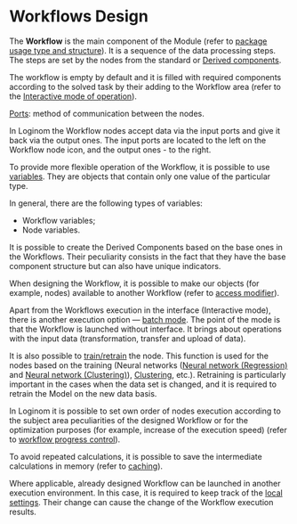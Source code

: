 # Workflows Design

The **Workflow** is the main component of the Module (refer to [package usage type and structure](./../quick-start/package.md)). It is a sequence of the data processing steps. The steps are set by the nodes from the standard or [Derived components](./derived-component.md).

The workflow is empty by default and it is filled with required components according to the solved task by their adding to the Workflow area (refer to the [Interactive mode of operation](./interactive-mode.md)).

[Ports](./ports/README.md): method of communication between the nodes.

In Loginom the Workflow nodes accept data via the input ports and give it back via the output ones. The input ports are located to the left on the Workflow node icon, and the output ones - to the right.

To provide more flexible operation of the Workflow, it is possible to use [variables](./variables/README.md). They are objects that contain only one value of the particular type.

In general, there are the following types of variables:

* Workflow variables;
* Node variables.

It is possible to create the Derived Components based on the base ones in the Workflows.
Their peculiarity consists in the fact that they have the base component structure but can also have unique indicators.

When designing the Workflow, it is possible to make our objects (for example, nodes) available to another Workflow (refer to [access modifier](./access-modifier.md)).

Apart from the Workflows execution in the interface (Interactive mode), there is another execution option — [batch mode](./batchlauncher.md). The point of the mode is that the Workflow is launched without interface. It brings about operations with the input data (transformation, transfer and upload of data).

It is also possible to [train/retrain](./training-processors.md) the node. This function is used for the nodes based on the training (Neural networks ([Neural network (Regression)](./../processors/datamining/neural-network-regression.md) and [Neural network (Clustering)](./../processors/datamining/neural-network-classification.md)), [Clustering](./../processors/datamining/clustering.md), etc.). Retraining is particularly important in the cases when the data set is changed, and it is required to retrain the Model on the new data basis.

In Loginom it is possible to set own order of nodes execution according to the subject area peculiarities of the designed Workflow or for the optimization purposes (for example, increase of the execution speed) (refer to [workflow progress control](./workflow-progress-control.md)).

To avoid repeated calculations, it is possible to save the intermediate calculations in memory (refer to [caching](./caching.md)).

Where applicable, already designed Workflow can be launched in another execution environment. In this case, it is required to keep track of the [local settings](./local-settings.md). Their change can cause the change of the Workflow execution results.
